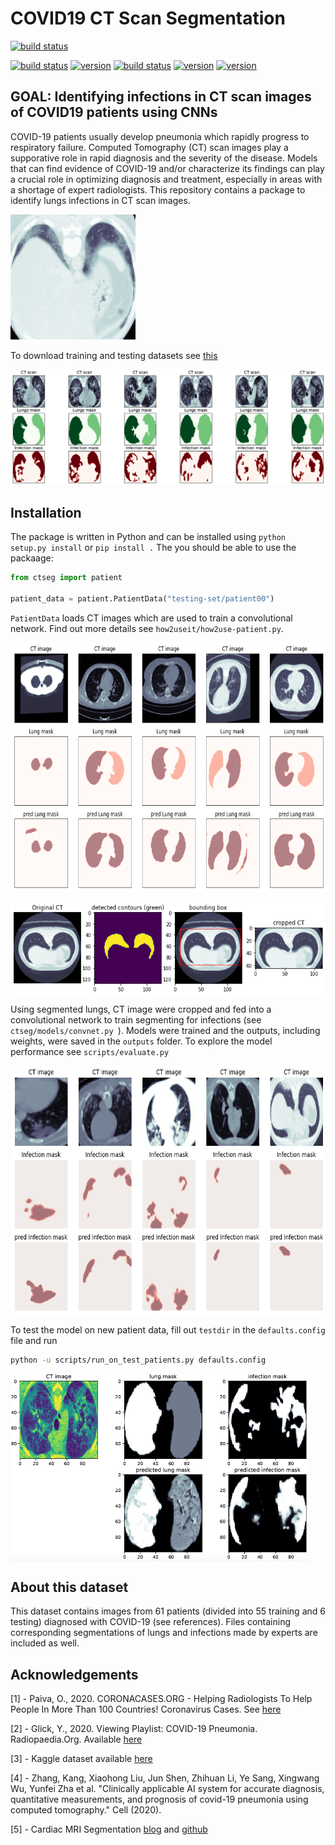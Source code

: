 # COVID19 CT Scan Segmentation

[![build status](https://img.shields.io/badge/build-passing-green.svg)]()

[![build status](https://img.shields.io/badge/made%20with-python-cyan.svg)](https://www.python.org/)
[![version](https://img.shields.io/badge/tensorflow-v1.15.0-gold.svg)](https://github.com/tensorflow/tensorflow/releases)
[![build status](https://img.shields.io/badge/opencv-v4.2.0.34-gold.svg)](https://pypi.org/project/opencv-python/)
[![version](https://img.shields.io/badge/nibabel-v2.3.2-gold.svg)](https://nipy.org/nibabel/)
[![version](https://img.shields.io/badge/keras-2.3.1-gold.svg)](https://pypi.org/project/Keras/)



## GOAL: Identifying infections in CT scan images of COVID19 patients using CNNs

COVID-19 patients usually develop pneumonia which rapidly progress to respiratory failure. Computed Tomography (CT) scan images play a supporative role in rapid diagnosis and the severity of the disease. Models that can find evidence of COVID-19 and/or characterize its findings can play a crucial role in optimizing diagnosis and treatment, especially in areas with a shortage of expert radiologists. This repository contains a package to identify lungs infections in CT scan images. 

![Sample CT Scan](https://github.com/Mahmood-Hoseini/COVID19-CT-Scan-Segmentation/blob/master/outputs/gif-pid11-cts.gif)

To download training and testing datasets see [this](https://drive.google.com/drive/folders/1Y_LtHDZBq0K-B8zrkkN3SsAmAw6M7TJi?usp=sharing)

![Sample CT Scan Segmented](https://github.com/Mahmood-Hoseini/COVID19-CT-Scan-Segmentation/blob/master/outputs/ct-scan_sample-images.png)

## Installation

The package is written in Python and can be installed using ```python setup.py install``` or ```pip install .``` The you should be able to use the packaage:

```python
from ctseg import patient

patient_data = patient.PatientData("testing-set/patient00")
```
`PatientData` loads CT images which are used to train a convolutional network. Find out more details see ```how2useit/how2use-patient.py```.

<a href="Sample Segmented Lungs"><img src="https://github.com/Mahmood-Hoseini/COVID19-CT-Scan-Segmentation/blob/master/outputs/segmented-lungs.png" align="middle" height="400" ></a>

<a href="Sample Lung Mask"><img src="https://github.com/Mahmood-Hoseini/COVID19-CT-Scan-Segmentation/blob/master/outputs/lung-mask-and-bbox.png" align="middle" height="150" ></a>


Using segmented lungs, CT image were cropped and fed into a convolutional network to train segmenting for infections (see `ctseg/models/convnet.py `). Models were trained and the outputs, including weights, were saved in the `outputs` folder. To explore the model performance see `scripts/evaluate.py`

<a href="Sample Segmented Infections"><img src="https://github.com/Mahmood-Hoseini/COVID19-CT-Scan-Segmentation/blob/master/outputs/segmented-infections.png" align="middle" height="400" ></a>


To test the model on new patient data, fill out `testdir` in the `defaults.config` file and run

```bash
python -u scripts/run_on_test_patients.py defaults.config
```

<a href="Sample predicted output"><img src="https://github.com/Mahmood-Hoseini/COVID19-CT-Scan-Segmentation/blob/master/outputs/actualvs.pred-patient00-frame047.png" align="middle" height="300" ></a>


## About this dataset
This dataset contains images from 61 patients (divided into 55 training and 6 testing) diagnosed with COVID-19 (see references). Files containing corresponding segmentations of lungs and infections made by experts are included as well.

## Acknowledgements

[1] - Paiva, O., 2020. CORONACASES.ORG - Helping Radiologists To Help People In More Than 100 Countries! Coronavirus Cases. See [here](https://coronacases.org/)

[2] - Glick, Y., 2020. Viewing Playlist: COVID-19 Pneumonia. Radiopaedia.Org. Available [here](https://radiopaedia.org/playlists/25887)

[3] - Kaggle dataset available [here](https://www.kaggle.com/andrewmvd/covid19-ct-scans)

[4] - Zhang, Kang, Xiaohong Liu, Jun Shen, Zhihuan Li, Ye Sang, Xingwang Wu, Yunfei Zha et al. "Clinically applicable AI system for accurate diagnosis, quantitative measurements, and prognosis of covid-19 pneumonia using computed tomography." Cell (2020).

[5] - Cardiac MRI Segmentation [blog](https://chuckyee.github.io/cardiac-segmentation/) and [github](https://chuckyee.github.io/cardiac-segmentation/)

